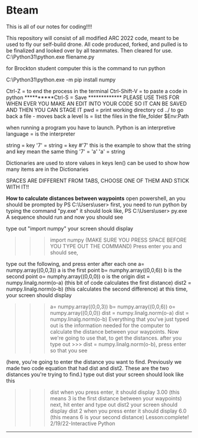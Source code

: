 # Bteam

This is all of our notes for coding!!!!

This repository will consist of all modified ARC 2022 code, meant to be used to fly our self-build drone.
All code produced, forked, and pulled is to be finalized and looked over by all teammates. Then cleared for use.
C:\Python31\python.exe fliename.py

for Brockton student computer this is the command to run python

C:\Python31\python.exe -m pip install numpy

Ctrl-Z = to end the process in the terminal
Ctrl-Shift-V = to paste a code in python
**********Ctrl-S = Save *************
PLEASE USE THIS FOR WHEN EVER YOU MAKE AN EDIT INTO YOUR CODE SO IT CAN BE SAVED AND THEN YOU CAN STAGE IT
pwd = print working directory
cd ../ to go back a file - moves back a level
ls = list the files in the file_folder
$Env:Path

when running a program you have to launch.
Python is an interpretive language = is the interpreter

string = key
'7' = string = key
  #'7' this is the example to show that the string and key mean the same thing
 '7' = 'a'
 'a' = string

 Dictionaries are used to store values in keys
len() can be used to show how many items are in the Dictionaries

SPACES ARE DIFFERENT FROM TABS, CHOOSE ONE OF THEM AND STICK WITH IT!!

****How to calculate distances between waypoints****
open powershell, an you should be prompted by
PS C:\Users\user>
first, you need to run python by typing the command "py.exe"
it should look like,
PS C:\Users\user> py.exe
A sequence should run and now you should see
>>>
type out "import numpy"
your screen should display
>>> import numpy
(MAKE SURE YOU PRESS SPACE BEFORE YOU TYPE OUT THE COMMAND)
Press enter you and should see,
 >>>
type out the following, and press enter after each one
a= numpy.array((0,0,3))
a is the first point
b= numphy.array((0,0,6))
b is the second point
o= numphy.array((0,0,0))
o is the origin
dist = numpy.linalg.norm(o-a)
(this bit of code calculates the first distance)
dist2 = numpy.linalg.norm(o-b)
(this calculates the second difference)
at this time, your screen should display
>>> a= numpy.array((0,0,3))
>>> b= numpy.array((0,0,6))
>>> o= numpy.array((0,0,0))
>>> dist = numpy.linalg.norm(o-a)
>>> dist = numpy.linalg.norm(o-b)
Everything that you've just typed out is the information needed for the computer to calculate the distance between your waypoints. Now we're going to use that, to get the distances.
after you type out >>> dist = numpy.linalg.norm(o-b), press enter so that you see
>>>
(here, you're going to enter the distance you want to find. Previously we made two code equation that had dist and dist2. These are the two distances you're trying to find.)
type out dist
your screen should look like this
>>> dist
when you press enter, it should display
3.00
(this means 3 is the first distance between your waypoints)
next, hit enter and type out dist2
your screen should display
>>> dist 2
when you press enter it should display 6.0
(this means 6 is your second distance)
Lesson:complete!
2/19/22-Interactive Python
---------------------------------------------------------------------
